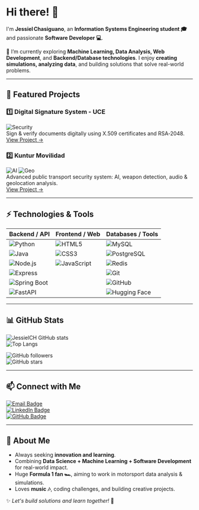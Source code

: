 # Hi there! 👋

I'm **Jessiel Chasiguano**, an **Information Systems Engineering student 🎓** and passionate **Software Developer 💻**.  

🌱 I’m currently exploring **Machine Learning, Data Analysis, Web Development**, and **Backend/Database technologies**. I enjoy **creating simulations, analyzing data**, and building solutions that solve real-world problems.

---

## 🚀 Featured Projects

### 1️⃣ Digital Signature System - UCE
![Security](https://img.shields.io/badge/Security-RSA2048-red)  
Sign & verify documents digitally using X.509 certificates and RSA‑2048.  
[View Project →](https://github.com/JessielCH/firma_digitaL_uce)

### 2️⃣ Kuntur Movilidad
![AI](https://img.shields.io/badge/AI-FF6F61) ![Geo](https://img.shields.io/badge/Geo-4CAF50)  
Advanced public transport security system: AI, weapon detection, audio & geolocation analysis.  
[View Project →](https://github.com/JessielCH/Kuntur_Movilidad)

---

## ⚡ Technologies & Tools

| Backend / API | Frontend / Web | Databases / Tools |
|---------------|----------------|-----------------|
| ![Python](https://img.shields.io/badge/Python-FFD43B?logo=python&logoColor=blue) | ![HTML5](https://img.shields.io/badge/HTML5-E34F26?logo=html5&logoColor=white) | ![MySQL](https://img.shields.io/badge/MySQL-4479A1?logo=mysql&logoColor=white) |
| ![Java](https://img.shields.io/badge/Java-007396?logo=java&logoColor=white) | ![CSS3](https://img.shields.io/badge/CSS3-1572B6?logo=css3&logoColor=white) | ![PostgreSQL](https://img.shields.io/badge/PostgreSQL-336791?logo=postgresql&logoColor=white) |
| ![Node.js](https://img.shields.io/badge/Node.js-339933?logo=node.js&logoColor=white) | ![JavaScript](https://img.shields.io/badge/JavaScript-F7DF1E?logo=javascript&logoColor=black) | ![Redis](https://img.shields.io/badge/Redis-DC382D?logo=redis&logoColor=white) |
| ![Express](https://img.shields.io/badge/Express-000000?logo=express&logoColor=white) |  | ![Git](https://img.shields.io/badge/Git-F05032?logo=git&logoColor=white) |
| ![Spring Boot](https://img.shields.io/badge/SpringBoot-6DB33F?logo=spring&logoColor=white) |  | ![GitHub](https://img.shields.io/badge/GitHub-181717?logo=github&logoColor=white) |
| ![FastAPI](https://img.shields.io/badge/FastAPI-009688?logo=fastapi&logoColor=white) |  | ![Hugging Face](https://img.shields.io/badge/HuggingFace-F99000?logo=huggingface&logoColor=white) |

---

## 📊 GitHub Stats

![JessielCH GitHub stats](https://github-readme-stats.vercel.app/api?username=JessielCH&show_icons=true&theme=radical)  
![Top Langs](https://github-readme-stats.vercel.app/api/top-langs/?username=JessielCH&layout=compact&theme=radical)  

![GitHub followers](https://img.shields.io/github/followers/JessielCH?label=Follow&style=social)  
![GitHub stars](https://img.shields.io/github/stars/JessielCH?style=social)  

---

## 📫 Connect with Me

[![Email Badge](https://img.shields.io/badge/Email-jessieljosue@gmail.com-c14438?style=flat-square&logo=gmail&logoColor=white)](mailto:jessieljosue@gmail.com)  
[![LinkedIn Badge](https://img.shields.io/badge/LinkedIn-Jessiel%20Josue-blue?style=flat-square&logo=linkedin&logoColor=white)](https://www.linkedin.com/in/jessiel-josue-chasiguano-santin/)  
[![GitHub Badge](https://img.shields.io/badge/GitHub-JessielCH-black?style=flat-square&logo=github&logoColor=white)](https://github.com/JessielCH)  

---

## 🌟 About Me

- Always seeking **innovation and learning**.  
- Combining **Data Science + Machine Learning + Software Development** for real-world impact.  
- Huge **Formula 1 fan 🏎️**, aiming to work in motorsport data analysis & simulations.  
- Loves **music 🎶**, coding challenges, and building creative projects.  

✨ *Let's build solutions and learn together!* 🚀
